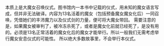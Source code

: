 本质上是大魔女召唤仪式。图书馆内一本书中记载的仪式，用未知的魔女语言写成，但并非无法破译。内容为13名活着的魔女（包括预备魔女魔女化后）一同召唤，凭借她们的丰沛魔力以及仪式剑的力量，便可将大魔女带回。
需要注意的是，如果魔女被审判了，被冷冻杀死了，或者是魔女化前就已经死了，是没有用的。必须是13名正常活着的魔女化后的魔女才能举行。所以一般我们无需考虑举行魔女安息仪式的可能性。
所以绝大多数故事里，不会举行本仪式。